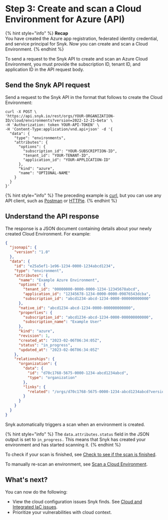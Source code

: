 # Step 3: Create and scan a Cloud Environment for Azure (API)

{% hint style="info" %}
**Recap**\
You have created the Azure app registration, federated identity credential, and service principal for Snyk. Now you can create and scan a Cloud Environment.
{% endhint %}

To send a request to the Snyk API to create and scan an Azure Cloud Environment, you must provide the subscription ID, tenant ID, and application ID in the API request body.

## Send the Snyk API request

Send a request to the Snyk API in the format that follows to create the Cloud Environment:

```
curl -X POST \
'https://api.snyk.io/rest/orgs/YOUR-ORGANIZATION-ID/cloud/environments?version=2022-12-21~beta' \
-H 'Authorization: token YOUR-API-TOKEN' \
-H 'Content-Type:application/vnd.api+json' -d '{
  "data": {
    "type": "environments",
    "attributes": {
      "options": {
        "subscription_id": "YOUR-SUBSCRIPTION-ID",
        "tenant_id": "YOUR-TENANT-ID",
        "application_id": "YOUR-APPLICATION-ID"
      },
      "kind": "azure",
      "name": "OPTIONAL-NAME"
    }
  }
}'
```

{% hint style="info" %}
The preceding example is [curl](https://curl.se/), but you can use any API client, such as [Postman](https://www.postman.com/) or [HTTPie](https://httpie.io/).
{% endhint %}

## Understand the API response

The response is a JSON document containing details about your newly created Cloud Environment. For example:

```json
{
  "jsonapi": {
    "version": "1.0"
  },
  "data": {
    "id": "e25a5ef1-1e96-1234-0000-1234abcd1234",
    "type": "environment",
    "attributes": {
      "name": "Example Azure Environment",
      "options": {
        "tenant_id": "00000000-0000-0000-1234-12345678abcd",
        "application_id": "12345678-1234-0000-0000-09876543dcba",
        "subscription_id": "abcd1234-abcd-1234-0000-000000000000"
      },
      "native_id": "abcd1234-abcd-1234-0000-000000000000",
      "properties": {
        "subscription_id": "abcd1234-abcd-1234-0000-000000000000",
        "subscription_name": "Example User"
      },
      "kind": "azure",
      "revision": 1,
      "created_at": "2023-02-06T06:34:05Z",
      "status": "in_progress",
      "updated_at": "2023-02-06T06:34:05Z"
    },
    "relationships": {
      "organization": {
        "data": {
          "id": "d70c1768-5675-0000-1234-abcd1234abcd",
          "type": "organization"
        },
        "links": {
          "related": "/orgs/d70c1768-5675-0000-1234-abcd1234abcd?version=2022-12-21~beta"
        }
      }
    }
  }
}
```

Snyk automatically triggers a scan when an environment is created.

{% hint style="info" %}
The `data.attributes.status` field in the JSON output is set to `in_progress.` This means that Snyk has created your environment and has started scanning it.
{% endhint %}

To check if your scan is finished, see [Check to see if the scan is finished](https://docs.snyk.io/integrations/cloud-platforms/getting-started-with-snyk-cloud-aws/snyk-cloud-for-aws-api/step-3-create-and-scan-a-snyk-cloud-environment#check-to-see-if-the-scan-is-finished).

To manually re-scan an environment, see [Scan a Cloud Environment](../../../../scan-cloud-deployment/integrated-iac-with-cloud-context/snyk-environments/scan-a-snyk-cloud-environment.md).

## What's next?

You can now do the following:

* View the cloud configuration issues Snyk finds. See [Cloud and Integrated IaC issues](../../../../scan-cloud-deployment/integrated-iac-with-cloud-context/snyk-cloud-issues/).
* Prioritize your vulnerabilities with cloud context.
